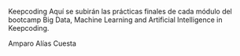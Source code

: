 Keepcoding
Aquí se subirán las prácticas finales de cada módulo del bootcamp Big Data, Machine Learning and Artificial Intelligence in Keepcoding.

Amparo Alías Cuesta
